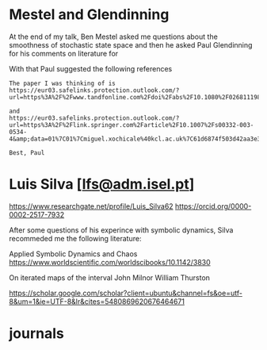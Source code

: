 

# Mestel and Glendinning 

At the end of my talk, Ben Mestel asked me questions
about the smoothness of stochastic state space and then
he asked Paul Glendinning for his comments on literature
for 

With that Paul
suggested the following references

```
The paper I was thinking of is
https://eur03.safelinks.protection.outlook.com/?url=https%3A%2F%2Fwww.tandfonline.com%2Fdoi%2Fabs%2F10.1080%2F02681119808806259&amp;data=01%7C01%7Cmiguel.xochicale%40kcl.ac.uk%7C61d6874f503d42aa3e3b08d6f95789d7%7C8370cf1416f34c16b83c724071654356%7C0&amp;sdata=D1Eo5bF8ZthiE%2Ff1ltoNjugQBE9mdo0R6irz4jfpGIo%3D&amp;reserved=0

and
https://eur03.safelinks.protection.outlook.com/?url=https%3A%2F%2Flink.springer.com%2Farticle%2F10.1007%2Fs00332-003-0534-4&amp;data=01%7C01%7Cmiguel.xochicale%40kcl.ac.uk%7C61d6874f503d42aa3e3b08d6f95789d7%7C8370cf1416f34c16b83c724071654356%7C0&amp;sdata=ec0iOFvKw759wZNHyeHStqbp%2Bv0n35Lh7bYRIAtxA3I%3D&amp;reserved=0

Best, Paul
```


# Luis Silva [lfs@adm.isel.pt]

https://www.researchgate.net/profile/Luis_Silva62
https://orcid.org/0000-0002-2517-7932

After some questions of his experince with symbolic dynamics, Silva recommeded me the following 
literature: 

Applied Symbolic Dynamics and Chaos
https://www.worldscientific.com/worldscibooks/10.1142/3830

On iterated maps of the interval
John Milnor
William Thurston

https://scholar.google.com/scholar?client=ubuntu&channel=fs&oe=utf-8&um=1&ie=UTF-8&lr&cites=5480869620676464671


# journals 



